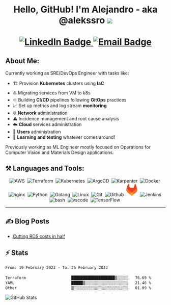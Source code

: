 <!-- <div id="header" align="center">
  <img src="assets/profile.png" width="150"/>
</div> -->

<h1 style="text-align:center" align="center">
  <br>Hello, GitHub! I'm Alejandro - aka @alekssro
  <img src="https://media.giphy.com/media/hvRJCLFzcasrR4ia7z/giphy.gif" width="30px"/>
  <div id="badges" align="center">
    <br>
    <a href="https://www.linkedin.com/in/alekssro/">
      <img src="https://img.shields.io/badge/LinkedIn-blue?style=for-the-badge&logo=linkedin&logoColor=white" alt="LinkedIn Badge"/>
    </a>
    <a href="mailto:alekss.ro@gmail.com">
      <img src="https://img.shields.io/badge/Mail-grey?style=for-the-badge&logo=mail.ru&logoColor=white" alt="Email Badge"/>
    </a>
    <!-- <a href="https://alekssro.com">
      <img src="https://img.shields.io/badge/web-darkgreen?style=for-the-badge&logo=linktree&logoColor=white" alt="Alekssro.com Badge"/>
    </a> -->
  </div>
</h1>

## About Me:

Currently working as SRE/DevOps Engineer with tasks like:

- 🏗️ Provision **Kubernetes** clusters using **IaC**
- ⛵ Migrating services from VM to k8s
- ♾️ Building **CI/CD** pipelines following **GitOps** practices
- 📈 Set up metrics and log stream **monitoring**
- 🌐 **Network** administration
- ⚠️ Incidence management and root cause analysis
- ☁️ **Cloud** services administration
- 👤 **Users** administration
- 🔬 **Learning and testing** whatever comes around!

Previously working as ML Engineer mostly focused on Operations for Computer Vision and Materials Design applications.

## ⚒ Languages and Tools:

<div align="center">
  <img src="https://cdn.jsdelivr.net/gh/devicons/devicon/icons/amazonwebservices/amazonwebservices-original.svg" title="AWS" alt="AWS" width="40" height="40"/>&nbsp;
  <img src="https://www.vectorlogo.zone/logos/terraformio/terraformio-icon.svg" title="Terraform" alt="Terraform" width="40" height="40"/>&nbsp;
  <img src="https://cdn.jsdelivr.net/gh/devicons/devicon/icons/kubernetes/kubernetes-plain.svg" title="Kubernetes" alt="Kubernetes" width="40" height="40"/>&nbsp;
  <img src="https://cncf-branding.netlify.app/img/projects/argo/icon/color/argo-icon-color.png" title="ArgoCD" alt="ArgoCD" width="40" height="40"/>&nbsp;
  <img src="https://raw.githubusercontent.com/aws/karpenter/7dfcd6e49c979f5c3518e351dcfbc1ddfa49f735/website/static/favicon.svg" title="Karpenter" alt="Karpenter" width="40" height="40"/>&nbsp;
  <img src="https://cdn.jsdelivr.net/gh/devicons/devicon/icons/docker/docker-plain.svg" title="Docker" alt="Docker" width="40" height="40"/>&nbsp;
  <img src="https://cdn.jsdelivr.net/gh/devicons/devicon/icons/nginx/nginx-original.svg" title="nginx" alt="nginx" width="40" height="40"/>&nbsp;
  <img src="https://cdn.jsdelivr.net/gh/devicons/devicon/icons/python/python-original.svg" title="Python" alt="Python" width="40" height="40"/>&nbsp;
  <img src="https://cdn.jsdelivr.net/gh/devicons/devicon/icons/go/go-original-wordmark.svg" title="Go" alt="Golang" width="40" height="40"/>&nbsp;
  <img src="https://cdn.jsdelivr.net/gh/devicons/devicon/icons/debian/debian-original.svg" title="Linux" alt="Linux" width="40" height="40"/>&nbsp;
  <img src="https://cdn.jsdelivr.net/gh/devicons/devicon/icons/git/git-original.svg" title="Git" alt="Git" width="35" height="40"/>&nbsp;
  <img src="https://cdn.jsdelivr.net/gh/devicons/devicon/icons/github/github-original.svg" title="Github" alt="Github" width="40" height="40"/>&nbsp;
  <img src="https://raw.githubusercontent.com/devicons/devicon/2ae2a900d2f041da66e950e4d48052658d850630/icons/gitlab/gitlab-original.svg" title="Gitlab" alt="Gitlab" width="35" height="40"/>&nbsp;
  <img src="https://cdn.jsdelivr.net/gh/devicons/devicon/icons/jenkins/jenkins-original.svg" title="Jenkins" alt="Jenkins" width="40" height="40"/>&nbsp;
  <img src="https://cdn.jsdelivr.net/gh/devicons/devicon/icons/bash/bash-original.svg" title="bash" alt="bash" width="40" height="40"/>&nbsp;
  <img src="https://cdn.jsdelivr.net/gh/devicons/devicon/icons/vscode/vscode-original.svg" title="vscode" alt="vscode" width="30" height="40"/>&nbsp;
  <img src="https://cdn.jsdelivr.net/gh/devicons/devicon/icons/tensorflow/tensorflow-original.svg" title="TensorFlow" alt="TensorFlow" width="30" height="40"/>&nbsp;
  
</div>

---

## :writing_hand: Blog Posts

<!-- BLOG-POST-LIST:START -->
- [Cutting RDS costs in half](https://dev.to/alekssro/cutting-rds-costs-in-half-4bk8)
<!-- BLOG-POST-LIST:END -->


## :zap: Stats

<!--START_SECTION:waka-->

```text
From: 19 February 2023 - To: 26 February 2023

Terraform                    ███████████████████▒░░░░░   76.69 %
YAML                         █████▒░░░░░░░░░░░░░░░░░░░   21.46 %
Other                        ▒░░░░░░░░░░░░░░░░░░░░░░░░   01.09 %
```

<!--END_SECTION:waka-->

<img alt="GitHub Stats" src="https://github-readme-stats.vercel.app/api?username=alekssro&show_icons=true&hide_title=true&hide_border=true&hide=stars&theme=dracula"/>
